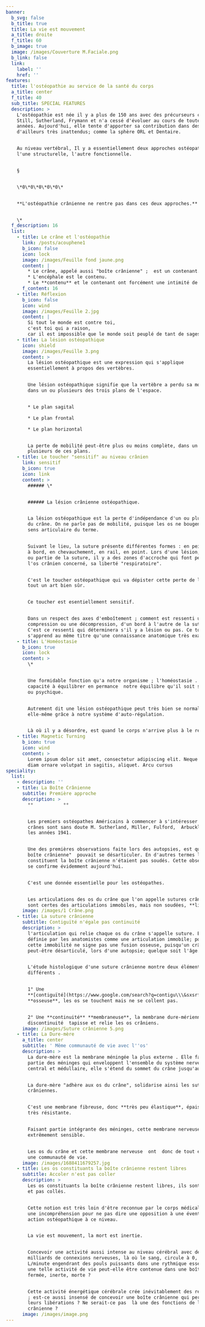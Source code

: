 ```yaml
---
banner:
  b_svg: false
  b_title: true
  title: La vie est mouvement
  a_title: droite
  f_title: 60
  b_image: true
  image: /images/Couverture M.Faciale.png
  b_link: false
  link:
    label: ''
    href: ''
features:
  title: l'ostéopathie au service de la santé du corps
  a_title: center
  f_title: 40
  sub_title: SPECIAL FEATURES
  description: >
    L'ostéopathie est née il y a plus de 150 ans avec des précurseurs comme
    Still, Sutherland, Frymann et n'a cessé d'évoluer au cours de toutes ces
    années. Aujourd'hui, elle tente d'apporter sa contribution dans des domaines
    d'ailleurs très inattendus; comme la sphère ORL et Dentaire.


    Au niveau vertébral, Il y a essentiellement deux approches ostéopathiques ;
    l'une structurelle, l'autre fonctionnelle.


    §


    \*0\*0\*0\*0\*0\*


    **L'ostéopathie crânienne ne rentre pas dans ces deux approches.**


    \*
  f_description: 16
  list:
    - title: Le crâne et l'ostéopathie
      link: /posts/acouphene1
      b_icon: false
      icon: lock
      image: /images/Feuille fond jaune.png
      content: |
        * Le crâne, appelé aussi "boîte crânienne" ;  est un contenant.
        * L'encéphale est le contenu.
        * Le **contenu** et le contenant ont forcément une intimité de vie.
      f_content: 16
    - title: Réflexion
      b_icon: false
      icon: wind
      image: /images/Feuille 2.jpg
      content: |
        Si tout le monde est contre toi,
        c'est toi qui a raison,
        car il est impossible que le monde soit peuplé de tant de sages.
    - title: La lésion ostéopathique
      icon: shield
      image: /images/Feuille 3.png
      content: >
        La lésion ostéopathique est une expression qui s'applique
        essentiellement à propos des vertèbres.


        Une lésion ostéopathique signifie que la vertèbre a perdu sa mobilité
        dans un ou plusieurs des trois plans de l'espace.


        * Le plan sagital

        * Le plan frontal

        * Le plan horizontal


        La perte de mobilité peut-être plus ou moins complète, dans un ou
        plusieurs de ces plans.
    - title: Le toucher "sensitif" au niveau crânien
      link: sensitif
      b_icon: true
      icon: link
      content: >
        ###### \*


        ###### La lésion crânienne ostéopathique.


        La lésion ostéopathique est la perte d'indépendance d'un ou plusieurs os
        du crâne. On ne parle pas de mobilité, puisque les os ne bougent pas au
        sens articulaire du terme.


        Suivant le lieu, la suture présente différentes formes : en peigne, bord
        à bord, en chevauchement, en rail, en point. Lors d'une lésion, sur tout
        ou partie de la suture, il y a des zones d'accroche qui font perdre, à
        l'os crânien concerné, sa liberté "respiratoire".


        C'est le toucher ostéopathique qui va dépister cette perte de liberté,
        tout un art bien sûr.


        Ce toucher est esentiellement sensitif. 


        Dans un respect des axes d'emboîtement ; comment est ressenti une
        compression ou une décompression, d'un bord à l'autre de la suture ?
        C'est ce ressenti qui déterminera s'il y a lésion ou pas. Ce toucher
        s'apprend au même titre qu'une connaissance anatomique très exacte.
    - title: L'Homéostasie
      b_icon: true
      icon: lock
      content: >
        \*


        Une formidable fonction qu'a notre organisme ; l'homéostasie . La
        capacité à équilibrer en permance  notre équilibre qu'il soit somatique
        ou psychique.


        Autrement dit une lésion ostéopathique peut très bien se normaliser
        elle-même grâce à notre système d'auto-régulation.


        Là où il y a désordre, est quand le corps n'arrive plus à le réguler.
    - title: Magnetic Turning
      b_icon: true
      icon: wind
      content: >
        Lorem ipsum dolor sit amet, consectetur adipiscing elit. Neque enim id
        diam ornare volutpat in sagitis, aliquet. Arcu cursus
speciality:
  list:
    - description: ''
    - title: La Boîte Crânienne
      subtitle: Première approche
      description: >
        °°           °°


        Les premiers ostéopathes Américains à commencer à s'intéresser aux
        crânes sont sans doute M. Sutherland, Miller, Fulford,  Arbuckle; vers
        les années 1941.


        Une des premières observations faite lors des autopsies, est que "la
        boîte crânienne"  pouvait se désarticuler. En d'autres termes les os qui
        constituent la boîte crânienne n'étaient pas soudés. Cette observation
        se confirme évidemment aujourd'hui.


        C'est une donnée essentielle pour les ostéopathes.


        Les articulations des os du crâne que l'on appelle sutures crâniennes,
        sont certes des articulations immobiles, mais non soudées, **libres**.
      image: /images/1 Crâne.png
    - title: La suture crânienne
      subtitle: Contiguïté n'égale pas continuité
      description: >
        l'articulation qui relie chaque os du crâne s'appelle suture. Elle est
        définie par les anatomistes comme une articulation immobile; pourtant
        cette immobilité ne signe pas une fusion osseuse, puisqu'un crâne
        peut-être désarticulé, lors d'une autopsie; quelque soit l'âge.


        L'étude histologique d'une suture crânienne montre deux éléments bien
        différents .


        1° Une
        **[contiguïté](https://www.google.com/search?q=contigu\\\&sxsrf=APwXEdfQS3lChPJnF28Mqw0Utsnb982dNw%3A1687766143329\\\&ei=f0SZZJPVE-zFkdUP5euoyAk\\\&oq=contigu\\\&gs_lcp=Cgxnd3Mtd2l6LXNlcnAQARgBMgwIIxCKBRAnEEYQ-QEyCAgAEIAEELEDMgUIABCABDIFCAAQgAQyBwgAEIoFEEMyCAgAEIAEEMsBMgUIABCABDIFCAAQgAQyCAgAEIAEEMsBMgUIABCABDoKCAAQRxDWBBCwAzoKCAAQigUQsAMQQzoHCCMQigUQJzoHCAAQgAQQCjogCAAQigUQRhD5ARCXBRCMBRDdBBBGEPQDEPUDEPYDGAFKBAhBGABQoghYzhFg8SZoAXABeACAAYEBiAGeApIBAzIuMZgBAKABAcABAcgBCtoBBggBEAEYEw\\\&sclient=gws-wiz-serp%20%22contigu%22)**
        **osseuse**, les os se touchent mais ne se collent pas.


        2° Une **continuité** **membraneuse**, la membrane dure-mérienne sans
        discontinuité  tapisse et relie les os crâniens.
      image: /images/Suture crânienne 5.png
    - title: La Dure-mère
      a_title: center
      subtitle: ' Même communauté de vie avec l''os'
      description: >
        La dure-mère est la membrane méningée la plus externe . Elle fait 
        partie des méninges qui enveloppent l'ensemble du système nerveux
        central et médullaire, elle s'étend du sommet du crâne jusqu'au sacrum.


        La dure-mère "adhère aux os du crâne", solidarise ainsi les sutures
        crâniennes.


        C'est une membrane fibreuse, donc **très peu élastique**, épaisse et
        très résistante.


        Faisant partie intégrante des méninges, cette membrane nerveuse est
        extrêmement sensible.


        Les os du crâne et cette membrane nerveuse  ont  donc de tout évidence
        une communauté de vie.
      image: /images/1688411679257.jpg
    - title: Les os constituants la boîte crânienne restent libres
      subtitle: Accoler n'est pas coller
      description: >
        Les os constituants la boîte crânienne restent libres, ils sont accolés
        et pas collés.


        Cette notion est très loin d'être reconnue par le corps médical et crée
        une incompréhension pour ne pas dire une opposition à une éventuelle
        action ostéopathique à ce niveau.


        La vie est mouvement, la mort est inertie.


        Concevoir une activité aussi intense au niveau cérébral avec des
        milliards de connexions nerveuses, là où le sang, circule à 0, 750
        L/minute engendrant des pouls puissants dans une rythmique essentielle ;
        une telle activité de vie peut-elle être contenue dans une boîte rigide,
        fermée, inerte, morte ?


        Cette activité énergétique cérébrale crée inévitablement des résonnances
        ; est-ce aussi insensé de concevoir une boîte crânienne qui permette
        leurs libérations ? Ne serait-ce pas  là une des fonctions de la suture
        crânienne ?
      image: /images/image.png
---
```

































































